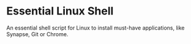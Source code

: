 Essential Linux Shell
===================

An essential shell script for Linux to install must-have applications, like Synapse, Git or Chrome.
